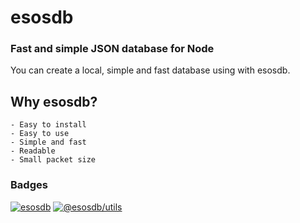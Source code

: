 # esosdb

### Fast and simple JSON database for Node

You can create a local, simple and fast database using with esosdb.

## Why esosdb?

    - Easy to install
    - Easy to use
    - Simple and fast
    - Readable
    - Small packet size

### Badges

[![esosdb](https://img.shields.io/npm/v/esosdb?label=esosdb&style=flat-square)](https://github.com/esosdb/esosdb) [![@esosdb/utils](https://img.shields.io/npm/v/@esosdb/utils?label=%40esosdb%2Futils&style=flat-square)](https://github.com/esosdb/utils)
